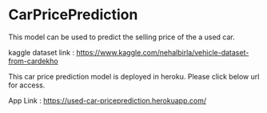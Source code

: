 # CarPricePrediction
 
This model can be used to predict the selling price of the a used car.
 
kaggle dataset link : https://www.kaggle.com/nehalbirla/vehicle-dataset-from-cardekho
 
This car price prediction model is deployed in heroku. Please click below url for access.


App Link : https://used-car-priceprediction.herokuapp.com/
